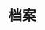---
home: true
portfolio: true
title: 档案
icon: home
welcome: 👋 你好，我是
name: 皮皮萌宝
avatar: https://theme-hope-assets.vuejs.press/hero/conan.png

titles:
  - 1999 年星球大战参与者
  - 《时代周刊》2006 年度风云人物
  - 《感动中国》2008 年度人物获得者
  - 2009 年度地球卫士奖
  - 2012 世界末日幸存者
  - 联合国 2019 年度地球卫士奖获奖者
  - 国际奥委会 2022 年 “奥林匹克将被” 获奖者
  - 2023 年杭州亚运会数字火炬手

footer: false
---